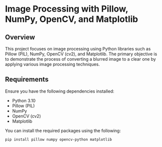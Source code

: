 # Image Processing with Pillow, NumPy, OpenCV, and Matplotlib

## Overview

This project focuses on image processing using Python libraries such as Pillow (PIL), NumPy, OpenCV (cv2), and Matplotlib. The primary objective is to demonstrate the process of converting a blurred image to a clear one by applying various image processing techniques.

## Requirements

Ensure you have the following dependencies installed:

- Python 3.10
- Pillow (PIL)
- NumPy
- OpenCV (cv2)
- Matplotlib

You can install the required packages using the following:

```bash
pip install pillow numpy opencv-python matplotlib
